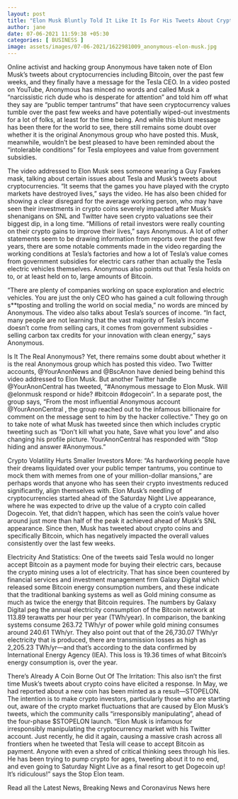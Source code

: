 ```yaml
---
layout: post
title: "Elon Musk Bluntly Told It Like It Is For His Tweets About Cryptocurrencies And The Damage Those Do?"
author: jane 
date: 07-06-2021 11:59:38 +05:30 
categories: [ BUSINESS ] 
image: assets/images/07-06-2021/1622981009_anonymous-elon-musk.jpg
---
```

Online activist and hacking group Anonymous have taken note of Elon Musk’s tweets about cryptocurrencies including Bitcoin, over the past few weeks, and they finally have a message for the Tesla CEO. In a video posted on YouTube, Anonymous has minced no words and called Musk a “narcissistic rich dude who is desperate for attention” and told him off what they say are “public temper tantrums” that have seen cryptocurrency values tumble over the past few weeks and have potentially wiped-out investments for a lot of folks, at least for the time being. And while this blunt message has been there for the world to see, there still remains some doubt over whether it is the original Anonymous group who have posted this. Musk, meanwhile, wouldn’t be best pleased to have been reminded about the “intolerable conditions” for Tesla employees and value from government subsidies.

The video addressed to Elon Musk sees someone wearing a Guy Fawkes mask, talking about certain issues about Tesla and Musk’s tweets about cryptocurrencies. “It seems that the games you have played with the crypto markets have destroyed lives,” says the video. He has also been chided for showing a clear disregard for the average working person, who may have seen their investments in crypto coins severely impacted after Musk’s shenanigans on SNL and Twitter have seen crypto valuations see their biggest dip, in a long time. “Millions of retail investors were really counting on their crypto gains to improve their lives,” says Anonymous. A lot of other statements seem to be drawing information from reports over the past few years, there are some notable comments made in the video regarding the working conditions at Tesla’s factories and how a lot of Tesla’s value comes from government subsidies for electric cars rather than actually the Tesla electric vehicles themselves. Anonymous also points out that Tesla holds on to, or at least held on to, large amounts of Bitcoin.

“There are plenty of companies working on space exploration and electric vehicles. You are just the only CEO who has gained a cult following through s**tposting and trolling the world on social media,” no words are minced by Anonymous. The video also talks about Tesla’s sources of income. “In fact, many people are not learning that the vast majority of Tesla’s income doesn’t come from selling cars, it comes from government subsidies - selling carbon tax credits for your innovation with clean energy,” says Anonymous.

Is It The Real Anonymous? Yet, there remains some doubt about whether it is the real Anonymous group which has posted this video. Two Twitter accounts, @YourAnonNews and @BscAnon have denied being behind this video addressed to Elon Musk. But another Twitter handle @YourAnonCentral has tweeted, “#Anonymous message to Elon Musk. Will @elonmusk respond or hide? #bitcoin #dogecoin”. In a separate post, the group says, “From the most influential Anonymous account @YourAnonCentral , the group reached out to the infamous billionaire for comment on the message sent to him by the hacker collective.” They go on to take note of what Musk has tweeted since then which includes cryptic tweeting such as “Don’t kill what you hate, Save what you love” and also changing his profile picture. YourAnonCentral has responded with “Stop hiding and answer #Anonymous.”

Crypto Volatility Hurts Smaller Investors More: “As hardworking people have their dreams liquidated over your public temper tantrums, you continue to mock them with memes from one of your million-dollar mansions,” are perhaps words that anyone who has seen their crypto investments reduced significantly, align themselves with. Elon Musk’s needling of cryptocurrencies started ahead of the Saturday Night Live appearance, where he was expected to drive up the value of a crypto coin called Dogecoin. Yet, that didn’t happen, which has seen the coin’s value hover around just more than half of the peak it achieved ahead of Musk’s SNL appearance. Since then, Musk has tweeted about crypto coins and specifically Bitcoin, which has negatively impacted the overall values consistently over the last few weeks.

Electricity And Statistics: One of the tweets said Tesla would no longer accept Bitcoin as a payment mode for buying their electric cars, because the crypto mining uses a lot of electricity. That has since been countered by financial services and investment management firm Galaxy Digital which released some Bitcoin energy consumption numbers, and these indicate that the traditional banking systems as well as Gold mining consume as much as twice the energy that Bitcoin requires. The numbers by Galaxy Digital peg the annual electricity consumption of the Bitcoin network at 113.89 terawatts per hour per year (TWh/year). In comparison, the banking systems consume 263.72 TWh/yr of power while gold mining consumes around 240.61 TWh/yr. They also point out that of the 26,730.07 TWh/yr electricity that is produced, there are transmission losses as high as 2,205.23 TWh/yr—and that’s according to the data confirmed by International Energy Agency (IEA). This loss is 19.36 times of what Bitcoin’s energy consumption is, over the year.

There’s Already A Coin Borne Out Of The Irritation: This also isn’t the first time Musk’s tweets about crypto coins have elicited a response. In May, we had reported about a new coin has been minted as a result—STOPELON. The intention is to make crypto investors, particularly those who are starting out, aware of the crypto market fluctuations that are caused by Elon Musk’s tweets, which the community calls “irresponsibly manipulating”, ahead of the four-phase $STOPELON launch. “Elon Musk is infamous for irresponsibly manipulating the cryptocurrency market with his Twitter account. Just recently, he did it again, causing a massive crash across all frontiers when he tweeted that Tesla will cease to accept Bitcoin as payment. Anyone with even a shred of critical thinking sees through his lies. He has been trying to pump crypto for ages, tweeting about it to no end, and even going to Saturday Night Live as a final resort to get Dogecoin up! It’s ridiculous!” says the Stop Elon team.

Read all the Latest News, Breaking News and Coronavirus News here